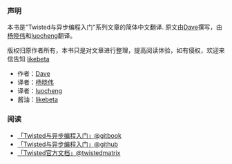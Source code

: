 
### 声明

本书是"Twisted与异步编程入门"系列文章的简体中文翻译. 原文由[Dave][Dave]撰写，由[杨晓伟][杨晓伟]和[luocheng][luocheng]翻译。

版权归原作者所有，本书只是对文章进行整理，提高阅读体验，如有侵权，欢迎来信告知 [likebeta][likebeta]

+ 作者：[Dave][Dave]
+ 译者：[杨晓伟][杨晓伟]
+ 译者：[luocheng][luocheng]
+ 酱油：[likebeta][likebeta]

### 阅读

+ [「Twisted与异步编程入门」@gitbook][gitbook]
+ [「Twisted与异步编程入门」@github][github]
+ [「Twisted官方文档」@twistedmatrix][twistedmatrix]


[Dave]: http://krondo.com/blog/?page_id=1327
[杨晓伟]: http://blog.sina.com.cn/s/blog_704b6af70100py9n.html
[luocheng]: https://github.com/luocheng/twisted-intro-cn
[likebeta]: http://www.ixxoo.me
[gitbook]: http://likebeta.gitbooks.io/twisted-intro-cn
[github]: https://github.com/likebeta/twisted-intro-cn/blob/gh-pages/zh/SUMMARY.md
[twistedmatrix]: http://twistedmatrix.com/documents/current/core/howto/index.html